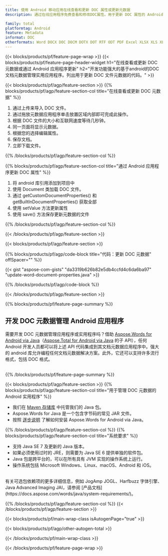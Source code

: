 ```yaml
---
title: 使用 Android 移动应用在线查看和更新 DOC 属性或更新元数据
description: 通过在线应用程序免费查看和修改DOC属性。用于更新 DOC 属性的 Android API 代码。

family: total
platformtag: Android
feature: Metadata
informat: DOC
otherformats: Word DOCX DOC DOCM DOTX DOT RTF ODT PDF Excel XLSX XLS XLSM XLSB ODS Powerpoint PPTX PPT ODP
---
```

{{< blocks/products/pf/feature-page-wrap >}}
{{< blocks/products/pf/feature-page-header-widget h1="在线查看或更新 DOC 元数据或通过 Android 应用程序更新" h2="开发功能强大的基于android的DOC文档元数据管理实用应用程序。列出用于更新 DOC 文件元数据的代码。" >}}

{{< blocks/products/pf/agp/feature-section >}}
{{% blocks/products/pf/agp/feature-section-col title="在线查看或更新 DOC 元数据" %}}

1. 通过上传来导入 DOC 文件。
1. 通过拖放元数据应用程序单击放置区域内部即可完成此操作。
1. 根据 DOC 文件的大小和互联网速度等待几秒钟。
1. 同一页面将显示元数据。
1. 根据您的选择编辑属性。
1. 保存文档。
1. 立即下载文件。

{{% /blocks/products/pf/agp/feature-section-col %}}

{{% blocks/products/pf/agp/feature-section-col title="通过 Android 应用程序更新 DOC 属性" %}}

1. 将 android 库引用添加到项目中
1. 使用 Document 类加载 DOC 文件。
1. 通过 getCustomDocumentProperties() 和 getBuiltInDocumentProperties() 获取全部
1. 使用 setValue 方法更新属性
1. 使用 save() 方法保存更新元数据的文件

{{% /blocks/products/pf/agp/feature-section-col %}}

{{< /blocks/products/pf/agp/feature-section >}}

{{< blocks/products/pf/agp/feature-section >}}

{{% blocks/products/pf/agp/code-block title="代码：更新 DOC 元数据" offSpacer="" %}}

{{< gist "aspose-com-gists" "da3319b626b82e5db4ccfd4c6da6ba97" "update-word-document-properties.java" >}}

{{% /blocks/products/pf/agp/code-block %}}

{{< /blocks/products/pf/agp/feature-section >}}

{{% blocks/products/pf/feature-page-summary %}}

<h2>开发 DOC 元数据管理 Android 应用程序</h2>

需要开发 DOC 元数据管理应用程序或实用程序吗？借助 [Aspose.Words for Android via Java](https://products.aspose.com/words/zh/android-java/)（[Aspose.Total for Android via Java](https://products.aspose.com/total/zh/android-java/) 的子 API），任何 Android 开发人员都可以将上述 API 代码集成到其文档元数据应用程序中。强大的 android 库允许编程任何文档元数据解决方案。此外，它还可以支持许多流行格式，包括 DOC 格式。<br /><br />

{{% /blocks/products/pf/feature-page-summary %}}

{{< blocks/products/pf/agp/feature-section >}}
{{% blocks/products/pf/agp/feature-section-col title="用于管理 DOC 元数据的 Android 实用程序" %}}

- 我们在 [Maven 存储库](https://releases.aspose.com/java/repo/com/aspose/aspose-words/) 中托管我们的 Java 包。 
- Aspose.Words for Java 是一个包含字节码的常见 JAR 文件。
- 按照 [逐步说明](https://docs.aspose.com/words/java/install-aspose-words-for-android-via-java/) 了解如何安装 Aspose.Words for Android via Java。

{{% /blocks/products/pf/agp/feature-section-col %}}
{{% blocks/products/pf/agp/feature-section-col title="系统要求" %}}

- 支持 Java SE 7 及更新的 Java 版本。
- 如果必须使用过时的 JRE，则需要为 Java SE 6 提供单独的软件包。
- Java 包是跨平台的，可以在所有具有 JVM 实现的操作系统上运行。
- 操作系统包括 Microsoft Windows、Linux、macOS、Android 和 iOS。

<br />
有关可选包依赖项的更多详细信息，例如 JogAmp JOGL、Harfbuzz 字体引擎、Java Advanced Imaging JAI，请参阅 [产品文档](https://docs.aspose.com/words/java/system-requirements/)。

{{% /blocks/products/pf/agp/feature-section-col %}}
{{< /blocks/products/pf/agp/feature-section >}}


{{< blocks/products/pf/main-wrap-class isAutogenPage="true" >}}

{{< blocks/products/pf/agp/other-autogen-total >}}

{{< /blocks/products/pf/main-wrap-class >}}

{{< /blocks/products/pf/feature-page-wrap >}}